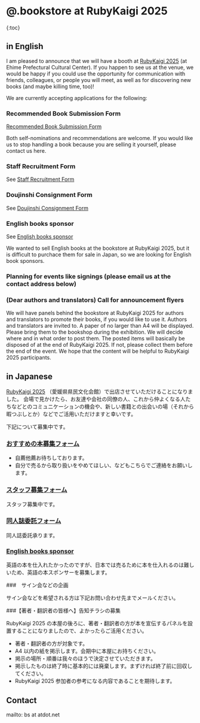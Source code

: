 # @.bookstore at RubyKaigi 2025

{:toc}

## in English

I am pleased to announce that we will have a booth at [RubyKaigi 2025](https://rubykaigi.org/2025/) (at Ehime Prefectural Cultural Center). If you happen to see us at the venue, we would be happy if you could use the opportunity for communication with friends, colleagues, or people you will meet, as well as for discovering new books (and maybe killing time, too)!

We are currently accepting applications for the following:

### Recommended Book Submission Form

[Recommended Book Submission Form](https://forms.gle/zoywpf8nT3aFZg6h7)

Both self-nominations and recommendations are welcome.
If you would like us to stop handling a book because you are selling it yourself, please contact us here.

### Staff Recruitment Form

See [Staff Recruitment Form](https://forms.gle/NUXR64owierd3jrg8)

### Doujinshi Consignment Form

See [Doujinshi Consignment Form](https://forms.gle/f6BUWKFCvoqQnLvX9)

### English books sponsor

See [English books sponsor](https://docs.google.com/spreadsheets/d/1Ya9AvQoWCh_u64AQ_bFz_PjUK96xgljJAFhBXuIDgWQ/edit?usp=sharing)

We wanted to sell English books at the bookstore at RubyKaigi 2025, but it is difficult to purchace them for sale in Japan, so we are looking for English book sponsors.

### Planning for events like signings (please email us at the contact address below)

### (Dear authors and translators) Call for announcement flyers 

We will have panels behind the bookstore at RubyKaigi 2025 for authors and translators to promote their books, if you would like to use it.
Authors and translators are invited to.
A paper of no larger than A4 will be displayed. Please bring them to the bookshop during the exhibition.
We will decide where and in what order to post them.
The posted items will basically be disposed of at the end of RubyKaigi 2025. If not, please collect them before the end of the event.
We hope that the content will be helpful to RubyKaigi 2025 participants.

## in Japanese

[RubyKaigi 2025](https://rubykaigi.org/2025/) （愛媛県県民文化会館）で出店させていただけることになりました。
会場で見かけたら、お友達や会社の同僚の人、これから仲よくなる人たちなどとのコミュニケーションの機会や、新しい書籍との出会いの場（それから暇つぶしとか）などでご活用いただけますと幸いです。

下記について募集中です。

### [おすすめの本募集フォーム](https://forms.gle/zoywpf8nT3aFZg6h7)

* 自薦他薦お待ちしております。
* 自分で売るから取り扱いをやめてほしい、などもこちらでご連絡をお願いします。

### [スタッフ募集フォーム](https://forms.gle/NUXR64owierd3jrg8)

スタッフ募集中です。

### [同人誌委託フォーム](https://forms.gle/f6BUWKFCvoqQnLvX9)

同人誌委託承ります。

### [English books sponsor](https://docs.google.com/spreadsheets/d/1Ya9AvQoWCh_u64AQ_bFz_PjUK96xgljJAFhBXuIDgWQ/edit?usp=sharing)

英語の本を仕入れたかったのですが、日本では売るために本を仕入れるのは難しいため、英語の本スポンサーを募集します。

###　サイン会などの企画

サイン会などを希望される方は下記お問い合わせ先までメールください。

###【著者・翻訳者の皆様へ】告知チラシの募集

RubyKaigi 2025 の本屋の後ろに、著者・翻訳者の方が本を宣伝するパネルを設置することになりましたので、よかったらご活用ください。

* 著者・翻訳者の方が対象です。
* A4 以内の紙を掲示します。会期中に本屋にお持ちください。
* 掲示の場所・順番は我々のほうで決定させていただきます。
* 掲示したものは終了時に基本的には廃棄します。まずければ終了前に回収してください。
* RubyKaigi 2025 参加者の参考になる内容であることを期待します。

## Contact

mailto: bs at atdot.net


